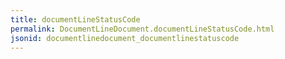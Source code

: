 ```yaml
---
title: documentLineStatusCode
permalink: DocumentLineDocument.documentLineStatusCode.html
jsonid: documentlinedocument_documentlinestatuscode
---
```

